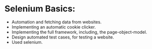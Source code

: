 # Selenium Basics:
 - Automation and fetching data from websites.
 - Implementing an automatic cookie clicker.
 - Implementing the full framework, including, the page-object-model.
 - Design automated test cases, for testing a website.
 - Used selenium.
